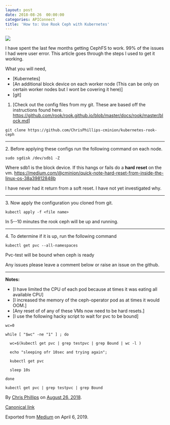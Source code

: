 ```yaml
---
layout: post
date: 2018-08-26  00:00:00
categories: APIConnect
title: 'How to: Use Rook Ceph with Kubernetes'
---
```



![](https://cdn-images-1.medium.com/max/600/1*gJQ7_l2Q03aX7cYeCYpiFQ.png)

I have spent the last few months getting CephFS to work. 99% of the
issues I had were user error. This article goes through the steps I used
to get it working.

What you will need,

-   [Kubernetes]
-   [An additional block device on each worker node (This can be only on
    certain worker nodes but I wont be covering it here)]
-   [git]

1.  [Check out the config files from my git. These are based off the
    instructions found here.
    <https://github.com/rook/rook.github.io/blob/master/docs/rook/master/block.md>]

```
git clone https://github.com/ChrisPhillips-cminion/kubernetes-rook-ceph
```







------------------------------------------------------------------------




2\. Before applying these configs run the following command on each node.

```
sudo sgdisk /dev/sdb1 -Z
```

Where sdb1 is the block device. If this hangs or fails do a **hard**
**reset** on the vm.
<https://medium.com/@cminion/quick-note-hard-reset-from-inside-the-linux-os-38a39812848b>

I have never had it return from a soft reset. I have not yet
investigated why.







------------------------------------------------------------------------




3\. Now apply the configuration you cloned from git.

```
kubectl apply -f <file name>
```

In 5--10 minutes the rook ceph will be up and running.







------------------------------------------------------------------------




4\. To determine if it is up, run the following command

```
kubectl get pvc --all-namespaces
```

Pvc-test will be bound when ceph is ready

Any issues please leave a comment below or raise an issue on the github.







------------------------------------------------------------------------




**Notes:**

-   [I have limited the CPU of each pod because at times it was eating
    all available CPU]
-   [I increased the memory of the ceph-operator pod as at times it
    would OOM.]
-   [Any reset of of any of these VMs now need to be hard
    resets.]
-   [I use the following hacky script to wait for pvc to be
    bound]

```
wc=0
```

```
while [ "$wc" -ne "1" ] ; do
```

```
  wc=$(kubectl get pvc | grep testpvc | grep Bound | wc -l )
```

```
  echo "sleeping ofr 10sec and trying again";
```

```
  kubectl get pvc
```

```
  sleep 10s
```

```
done
```

```
kubectl get pvc | grep testpvc | grep Bound
```





By [Chris Phillips](https://medium.com/@cminion) on
[August 26, 2018](https://medium.com/p/424a7a65173e).

[Canonical
link](https://medium.com/@cminion/how-to-use-rook-ceph-with-kubernetes-424a7a65173e)

Exported from [Medium](https://medium.com) on April 6, 2019.
